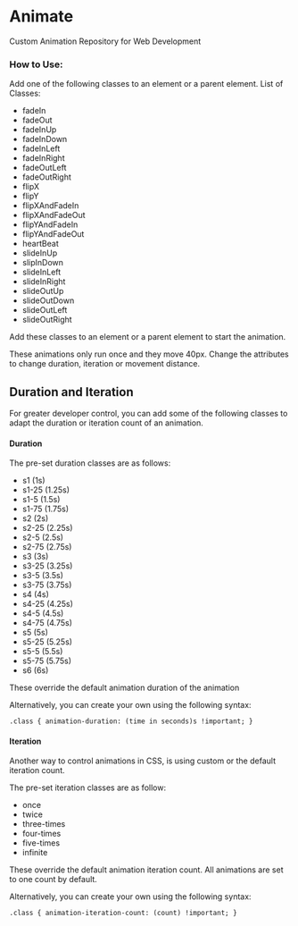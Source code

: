 # Animate
Custom Animation Repository for Web Development
### How to Use:
Add one of the following classes to an element or a parent element.
List of Classes:
* fadeIn
* fadeOut
* fadeInUp
* fadeInDown
* fadeInLeft
* fadeInRight
* fadeOutLeft
* fadeOutRight
* flipX
* flipY
* flipXAndFadeIn
* flipXAndFadeOut
* flipYAndFadeIn
* flipYAndFadeOut
* heartBeat
* slideInUp
* slipInDown
* slideInLeft
* slideInRight
* slideOutUp
* slideOutDown
* slideOutLeft
* slideOutRight

Add these classes to an element or a parent element to start the animation.

These animations only run once and they move 40px. Change the attributes to change duration, iteration or movement distance.

## Duration and Iteration

For greater developer control, you can add some of the following classes to adapt the duration or iteration count of an animation.

#### Duration

The pre-set duration classes are as follows:

* s1 (1s)
* s1-25 (1.25s)
* s1-5 (1.5s)
* s1-75 (1.75s)
* s2 (2s)
* s2-25 (2.25s)
* s2-5 (2.5s)
* s2-75 (2.75s)
* s3 (3s)
* s3-25 (3.25s)
* s3-5 (3.5s)
* s3-75 (3.75s)
* s4 (4s)
* s4-25 (4.25s)
* s4-5 (4.5s)
* s4-75 (4.75s)
* s5 (5s)
* s5-25 (5.25s)
* s5-5 (5.5s)
* s5-75 (5.75s)
* s6 (6s)

These override the default animation duration of the animation

Alternatively, you can create your own using the following syntax:

`.class {
    animation-duration: (time in seconds)s !important;
}`

#### Iteration

Another way to control animations in CSS, is using custom or the default iteration count.

The pre-set iteration classes are as follow:

* once
* twice
* three-times
* four-times
* five-times
* infinite

These override the default animation iteration count. All animations are set to one count by default.

Alternatively, you can create your own using the following syntax:

`.class {
    animation-iteration-count: (count) !important;
}`
